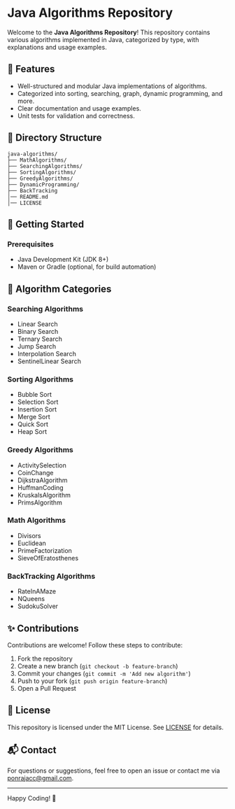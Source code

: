 # Java Algorithms Repository

Welcome to the **Java Algorithms Repository**! This repository contains various algorithms implemented in Java, categorized by type, with explanations and usage examples.

## 📌 Features
- Well-structured and modular Java implementations of algorithms.
- Categorized into sorting, searching, graph, dynamic programming, and more.
- Clear documentation and usage examples.
- Unit tests for validation and correctness.

## 📂 Directory Structure
```
java-algorithms/
├── MathAlgorithms/
├── SearchingAlgorithms/
├── SortingAlgorithms/
├── GreedyAlgorithms/
├── DynamicProgramming/
├── BackTracking
│── README.md
│── LICENSE
```

## 🚀 Getting Started
### Prerequisites
- Java Development Kit (JDK 8+)
- Maven or Gradle (optional, for build automation)

## 📖 Algorithm Categories

### Searching Algorithms
- Linear Search
- Binary Search
- Ternary Search
- Jump Search
- Interpolation Search
- SentinelLinear Search

### Sorting Algorithms
- Bubble Sort
- Selection Sort
- Insertion Sort
- Merge Sort
- Quick Sort
- Heap Sort
  
### Greedy Algorithms
- ActivitySelection
- CoinChange
- DijkstraAlgorithm
- HuffmanCoding
- KruskalsAlgorithm
- PrimsAlgorithm

### Math Algorithms
- Divisors
- Euclidean
- PrimeFactorization
- SieveOfEratosthenes

### BackTracking Algorithms
- RateInAMaze
- NQueens
- SudokuSolver

## ✨ Contributions
Contributions are welcome! Follow these steps to contribute:
1. Fork the repository
2. Create a new branch (`git checkout -b feature-branch`)
3. Commit your changes (`git commit -m 'Add new algorithm'`)
4. Push to your fork (`git push origin feature-branch`)
5. Open a Pull Request

## 📝 License
This repository is licensed under the MIT License. See [LICENSE](LICENSE) for details.

## 📬 Contact
For questions or suggestions, feel free to open an issue or contact me via [ponrajacc@gmail.com](mailto:ponrajacc@gmail.com).

---
Happy Coding! 🚀

